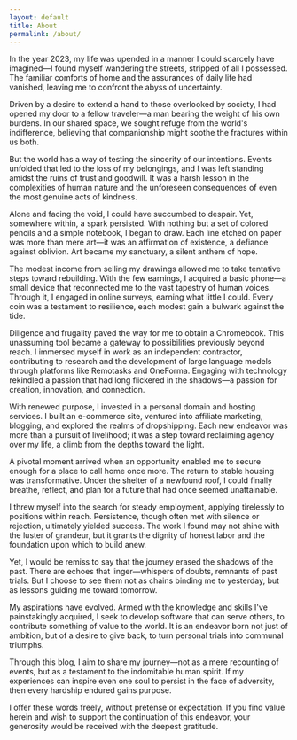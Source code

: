 ```yaml
---
layout: default
title: About
permalink: /about/
---
```


In the year 2023, my life was upended in a manner I could scarcely have imagined—I found myself wandering the streets, stripped of all I possessed. The familiar comforts of home and the assurances of daily life had vanished, leaving me to confront the abyss of uncertainty.

Driven by a desire to extend a hand to those overlooked by society, I had opened my door to a fellow traveler—a man bearing the weight of his own burdens. In our shared space, we sought refuge from the world's indifference, believing that companionship might soothe the fractures within us both.

But the world has a way of testing the sincerity of our intentions. Events unfolded that led to the loss of my belongings, and I was left standing amidst the ruins of trust and goodwill. It was a harsh lesson in the complexities of human nature and the unforeseen consequences of even the most genuine acts of kindness.

Alone and facing the void, I could have succumbed to despair. Yet, somewhere within, a spark persisted. With nothing but a set of colored pencils and a simple notebook, I began to draw. Each line etched on paper was more than mere art—it was an affirmation of existence, a defiance against oblivion. Art became my sanctuary, a silent anthem of hope.

The modest income from selling my drawings allowed me to take tentative steps toward rebuilding. With the few earnings, I acquired a basic phone—a small device that reconnected me to the vast tapestry of human voices. Through it, I engaged in online surveys, earning what little I could. Every coin was a testament to resilience, each modest gain a bulwark against the tide.

Diligence and frugality paved the way for me to obtain a Chromebook. This unassuming tool became a gateway to possibilities previously beyond reach. I immersed myself in work as an independent contractor, contributing to research and the development of large language models through platforms like Remotasks and OneForma. Engaging with technology rekindled a passion that had long flickered in the shadows—a passion for creation, innovation, and connection.

With renewed purpose, I invested in a personal domain and hosting services. I built an e-commerce site, ventured into affiliate marketing, blogging, and explored the realms of dropshipping. Each new endeavor was more than a pursuit of livelihood; it was a step toward reclaiming agency over my life, a climb from the depths toward the light.

A pivotal moment arrived when an opportunity enabled me to secure enough for a place to call home once more. The return to stable housing was transformative. Under the shelter of a newfound roof, I could finally breathe, reflect, and plan for a future that had once seemed unattainable.

I threw myself into the search for steady employment, applying tirelessly to positions within reach. Persistence, though often met with silence or rejection, ultimately yielded success. The work I found may not shine with the luster of grandeur, but it grants the dignity of honest labor and the foundation upon which to build anew.

Yet, I would be remiss to say that the journey erased the shadows of the past. There are echoes that linger—whispers of doubts, remnants of past trials. But I choose to see them not as chains binding me to yesterday, but as lessons guiding me toward tomorrow.

My aspirations have evolved. Armed with the knowledge and skills I've painstakingly acquired, I seek to develop software that can serve others, to contribute something of value to the world. It is an endeavor born not just of ambition, but of a desire to give back, to turn personal trials into communal triumphs.

Through this blog, I aim to share my journey—not as a mere recounting of events, but as a testament to the indomitable human spirit. If my experiences can inspire even one soul to persist in the face of adversity, then every hardship endured gains purpose.

I offer these words freely, without pretense or expectation. If you find value herein and wish to support the continuation of this endeavor, your generosity would be received with the deepest gratitude.
